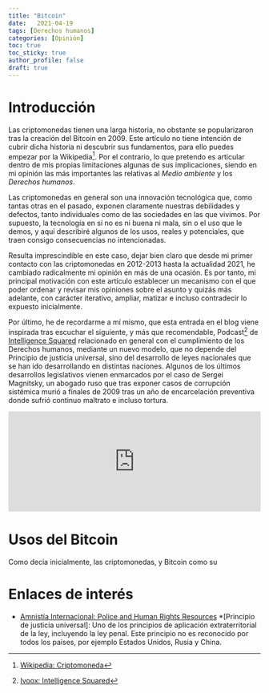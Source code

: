 ```yaml
---
title: "Bitcoin"
date:   2021-04-19
tags: [Derechos humanos]
categories: [Opinión]
toc: true
toc_sticky: true
author_profile: false
draft: true
---
```

# Introducción
Las criptomonedas tienen una larga historia, no obstante se popularizaron tras la creación del Bitcoin en 2009. Este artículo no tiene intención de cubrir dicha historia ni descubrir sus fundamentos, para ello puedes empezar por la Wikipedia[^1]. Por el contrario, lo que pretendo es articular dentro de mis propias limitaciones algunas de sus implicaciones, siendo en mi opinión las más importantes las relativas al *Medio ambiente* y los *Derechos humanos*.

Las criptomonedas en general son una innovación tecnológica que, como tantas otras en el pasado, exponen claramente nuestras debilidades y defectos, tanto individuales como de las sociedades en las que vivimos. Por supuesto, la tecnología en sí no es ni buena ni mala, sin
o el uso que le demos, y aquí describiré algunos de los usos, reales y potenciales, que traen consigo consecuencias no intencionadas.

Resulta imprescindible en este caso, dejar bien claro que desde mi primer contacto con las criptomonedas en 2012-2013 hasta la actualidad 2021, he cambiado radicalmente mi opinión en más de una ocasión. Es por tanto, mi principal motivación con este artículo establecer un mecanismo con el que poder ordenar y revisar mis opiniones sobre el asunto y quizás más adelante, con carácter iterativo, ampliar, matizar e incluso contradecir lo expuesto inicialmente.

Por último, he de recordarme a mí mismo, que esta entrada en el blog viene inspirada tras escuchar el siguiente, y más que recomendable, Podcast[^2] de [Intelligence Squared](https://www.intelligencesquared.com/) relacionado en general con el cumplimiento de los Derechos humanos, mediante un nuevo modelo, que no depende del Principio de justicia universal, sino del desarrollo de leyes nacionales que se han ido desarrollando en distintas naciones. Algunos de los últimos desarrollos legislativos vienen enmarcados por el caso de Sergei Magnitsky, un abogado ruso que tras exponer casos de corrupción sistémica murió a finales de 2009 tras un año de encarcelación preventiva donde sufrió continuo maltrato e incluso tortura.

<iframe id='audio_68577406' frameborder='0' allowfullscreen='' scrolling='no' height='200' style='width:100%;' src='https://www.ivoox.com/player_ej_68577406_6_1.html'></iframe>

# Usos del Bitcoin
Como decía inicialmente, las criptomonedas, y Bitcoin como su 

# Enlaces de interés
[^1]: [Wikipedia: Criptomoneda](https://es.wikipedia.org/wiki/Criptomoneda)
[^2]: [Ivoox: Intelligence Squared](https://www.ivoox.com/podcast-intelligence-squared_sq_f1130665_1.html)
- [Amnistía Internacional: Police and Human Rights Resources](https://policehumanrightsresources.org/)
 *[Principio de justicia universal]: Uno de los principios de aplicación extraterritorial de la ley, incluyendo la ley penal. Este principio no es reconocido por todos los países, por ejemplo Estados Unidos, Rusia y China.
 
<!--stackedit_data:
eyJoaXN0b3J5IjpbLTMwMTY2NDAwOCwtMTA3MzQyNjkwMCwtMj
AzNzg0NDQ1MV19
-->
